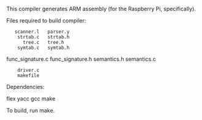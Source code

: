 This compiler generates ARM assembly (for the Raspberry Pi, specifically).

Files required to build compiler:

       scanner.l   parser.y
        strtab.c   strtab.h
          tree.c   tree.h
        symtab.c   symtab.h
func_signature.c   func_signature.h
     semantics.h   semantics.c 

        driver.c
        makefile

Dependencies:

flex
yacc
gcc
make

To build, run make.

